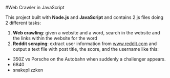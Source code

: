 ﻿#Web Crawler in JavaScript
 
 This project built with <b>Node.js</b> and <b>JavaScript</b> and contains 2 js files doing 2 different tasks:
 1. <b>Web crawling</b>: given a website and a word, search in the website and the links within the website for the word
 2. <b>Reddit scraping</b>: extract user information from www.reddit.com and output a text file with post title, the score, and the username like this:

- 350Z vs Porsche on the Autobahn when suddenly a challenger appears.
- 6840
- snakeplizzken


